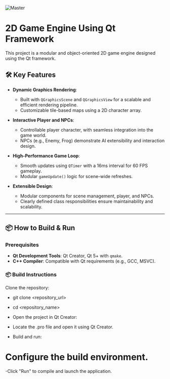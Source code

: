 
![Master](https://github.com/user-attachments/assets/56bc8e81-dc0d-466d-9b75-fc4e58baaba6)


# 2D Game Engine Using Qt Framework

This project is a modular and object-oriented 2D game engine designed using the Qt framework.

## 🛠️ Key Features

- **Dynamic Graphics Rendering**:
  - Built with `QGraphicsScene` and `QGraphicsView` for a scalable and efficient rendering pipeline.
  - Customizable tile-based maps using a 2D character array.

- **Interactive Player and NPCs**:
  - Controllable player character, with seamless integration into the game world.
  - NPCs (e.g., Enemy, Frog) demonstrate AI extensibility and interaction design.

- **High-Performance Game Loop**:
  - Smooth updates using `QTimer` with a 16ms interval for 60 FPS gameplay.
  - Modular `gameUpdate()` logic for scene-wide refreshes.

- **Extensible Design**:
  - Modular components for scene management, player, and NPCs.
  - Clearly defined class responsibilities ensure maintainability and scalability.

---


## 📦 How to Build & Run

### Prerequisites
- **Qt Development Tools**: Qt Creator, Qt 5+ with `qmake`.
- **C++ Compiler**: Compatible with Qt requirements (e.g., GCC, MSVC).


### 📦 Build Instructions
Clone the repository:

- git clone <repository_url>
- cd <repository_name>
- Open the project in Qt Creator:

- Locate the .pro file and open it using Qt Creator.
- Build and run:

# Configure the build environment.
-Click "Run" to compile and launch the application.
